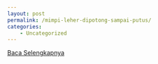 ```yaml
---
layout: post
permalink: /mimpi-leher-dipotong-sampai-putus/
categories:
    - Uncategorized
---
```


[Baca Selengkapnya](/03)